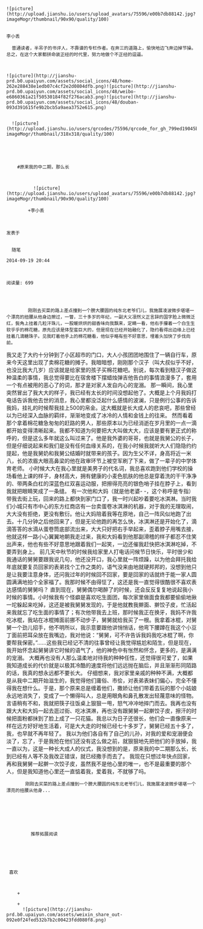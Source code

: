 
    
  
    ![picture](http://upload.jianshu.io/users/upload_avatars/75596/e00b7db88142.jpg?imageMogr/thumbnail/90x90/quality/100)
    

    李小丢
  
      普通读者，半吊子的书评人，不靠谱的专栏作者。在奔三的道路上，愉快地边飞奔边掉节操。总之，在这个大家都拼命装正经的时代里，努力地做个不正经的逗逼。

  
  
    ![picture](http://jianshu-prd.b0.upaiyun.com/assets/social_icons/48/home-262e288438e1edb07c4cf2e2d0804dfb.png)![picture](http://jianshu-prd.b0.upaiyun.com/assets/social_icons/48/weibo-e6860361a21f50530184f82f276acab3.png)![picture](http://jianshu-prd.b0.upaiyun.com/assets/social_icons/48/douban-093d391615fe9b2bcb5a9aea3752e615.png)
  
    
      ![picture](http://upload.jianshu.io/users/qrcodes/75596/qrcode_for_gh_799ed19045b0_430(1).jpg?imageMogr/thumbnail/318x318/quality/100)
    


    
      
        #原来我的中二期，那么长
        
          
            
              ![picture](http://upload.jianshu.io/users/upload_avatars/75596/e00b7db88142.jpg?imageMogr/thumbnail/90x90/quality/100)
            
            +李小丢
        
        
    
    发表于 

    
      随笔

    2014-09-19 20:44

    

    阅读量: 699
  


        
            刚刚去买菜的路上差点撞到一个膀大腰圆的纯东北老爷们儿，我施展凌波微步堪堪一个漂亮的扭腰从他身边擦过，一瞥，三十多岁的年纪，一副大义凛然义正言辞的国字脸上微微泛红，鬓角上挂着几粒汗珠儿，一股暖烘烘的甜香味向我飘来，定睛一看，他右手攥着一个白生生软乎乎的棉花糖，原先应该是体型蛮巨大的，但是现在已经开始融化了，隐约看得出边缘上已经挂着几滴糖珠子。见我盯着他手上的棉花糖看，他似乎略有些不好意思，埋着头加快了步伐向前。
  我又走了大约十分钟到了小区超市的门口，大人小孩团团地围住了一辆自行车，原来今天这里出现了卖棉花糖的摊子。我暗暗想，刚刚那个汉子（叫大叔似乎不好，也没比我大几岁）应该就是给家里的孩子买棉花糖吧。别说，每次看到糙汉子做这种温柔的事情，我总觉得要比在宿舍楼下摆蜡烛弹吉他告白的事情浪漫多了，套用一个有点被用的恶心了的词，那才是对家人发自内心的宠溺。
  那一瞬间，我心里突然冒出了我大大的样子，我已经有太长的时间没想起他了。大概是上个月我妈打电话告诉我他去世的消息，我心里都没泛起什么感情的波澜，只是例行公事的告诉我妈，挂礼的时候帮我挂上500的帛金。这大概就是长大成人的悲哀吧，那些曾经以为已经深入血脉的羁绊，渐渐地变成了冰冷的人情和金钱上的往来。
  然而看着那个拿着棉花糖急匆匆的赶路的男人，那些原本以为已经消逝在岁月里的一点一滴都开始变得清晰起来。我都不知道为何要把大大叫做大大，应该是要有更正式的称呼的，但是这么多年就这么叫过来了。他是我外婆的哥哥，也就是我舅公的长子，但是仔细说起来和我们是没有任何血缘关系的，在我小时候我就听大人们隐隐约约提起，他是我舅奶和我舅公结婚时就带来的孩子。因为生父不详，身高将近一米八，长的浓眉大眼高鼻梁的他在政审环节上被空军刷了下来，做了一辈子的中学体育老师。
  小时候大大在我心里就是美男子的代名词，我总喜欢跑到他们学校的操场看他上课的样子，身材高大，拥有健康的小麦色肌肤的他总是穿着洗的干干净净的、带两条白杠的深蓝色红双喜运动服，把擦得亮亮的银色哨子挂在脖子上，看到我就把眼睛笑成了一条缝。
  有一次他和大妈（就是他老婆- -，这个称呼是专指）带我去街上玩，回来的路上都快到家门口了，我一时兴起吵着要吃冰淇淋。当时我们小城只有市中心的东方红商店有一台卖蛋卷冰淇淋的机器，对于我的无理取闹，大大没有拒绝，更没有敷衍。他让大妈陪着我等在原地，自己一阵风似地跑了出去。十几分钟之后他回来了，但是无论他跑的再怎么快，冰淇淋还是开始化了，滴滴答答的水滴从蛋卷筒底部流出来，大大只好把右手举起来，歪着脖子用嘴去接，他就这样一路小心翼翼地朝我走过来，我和大妈看到他那副滑稽的样子都忍不住笑出声来，他也有些不好意思地跟着我们一起笑，一边还催我赶快把冰淇淋吃掉，不要弄到身上。
  前几天中秋节的时候我给家里人打电话问候节日快乐，平时很少和我通话的舅舅要跟我说几句，他还没开口，我心里就一阵烦躁，以为他会拜托我给年底就要复员回家的表弟找个工作之类的，语气没来由地就硬邦邦的，没想到他只是让我要注意身体，还问我过年的时候回不回家，要是回家的话就终于能一家人圆圆满满地拍个全家福了。我那时候不由得怔了，这还是我一直觉得很酷很不喜欢表达感情的舅舅吗？
  直到现在，舅舅偶尔喝醉了的时候，还会反反复复地说起我小时候的事情。小时候我有个怪癖是喜欢吃生面团，每次家里做面食我都要偷偷地揪一坨躲起来吃掉，这还是被我舅舅发现的，于是他就教我擀面、擀饺子皮，忙活起来我就忘了吃生面的事情了；有次他带我去上班，那时候我正在换牙，我妈不许我吃冰棍，我站在冰棍摊面前挪不动步子，舅舅就给我买了一根。我拿着冰棍，对舅舅一个劲儿招手，他不明所以，我示意要跟他讲悄悄话，他弯下腰蹲在我这个小豆丁面前把耳朵放在我嘴边，我对他说：“舅舅，可不许告诉我妈我吃冰棍了啊，你要帮我保密。”……这些我已经记不清的往事曾经让我觉得尴尬和陌生，但是现在，我开始怀念起舅舅讲它时候的语气了，他的神色中有怅然和怀念，更多的，是满满的宠溺。
  大概再也没有人那么温柔地对待我的种种任性，还觉得很可爱了，如果我知道成长的代价就是以极其冷酷的速度将他们远远抛在脑后，并且渐渐形同陌路的话，我真的想永远都不要长大。
  仔细想来，我对家里亲戚的种种不满，大概都是从我中二期开始滋生的，我觉得他们庸俗、市侩，对表弟表妹们偏心，完全不懂得我在想什么。于是，那个原来总是缠着他们，撒娇让他们带着去玩的那个小姑娘永远地消失了，变成了一个懒得叫人，总是用眼角和鼻孔散发出轻蔑意味的怪物。言语稍有不和，我就把筷子往饭桌上狠狠一甩，怒气冲冲地摔门而去。我再也没有跟大大和大妈一起去逛过街、吃冰淇淋，再也没有跟舅舅一起擀饺子皮，擦汗的时候把面粉都抹到了脸上成了一只花猫。我总以为日子还很长，他们会一直像原来一样在远方好好地生活着，可是大大走的时候已经七十多岁了，舅舅已经五十多了，我，也早就不再年轻了。
  我以为他们各自有了自己的儿孙，对我的爱和宠溺便会淡了，忘了，于是我抢在他们还没有这么做之前，就狠狠地先把他们的手放掉，我一直以为，这是一种长大成人的仪式，我没想到的是，原来我的中二期那么长，长到已经有人等不及我改正错误，就已经撒手而去了。
  我现在只想过年快点回家，再和我舅舅一起擀一次饺子皮，虽然我不是他心里的唯一，也不是最重要的那个人，但是我知道他心里还一直惦着我，爱着我，不就够了吗。

        
           刚刚去买菜的路上差点撞到一个膀大腰圆的纯东北老爷们儿，我施展凌波微步堪堪一个漂亮的扭腰从他身...
      
    
    
      
      
      
          
             推荐拓展阅读
        
      
    
    
      
          
     喜欢

      
      
        +
                  
        +
          ![picture](http://jianshu-prd.b0.upaiyun.com/assets/weixin_share_out-092e0f24fed532b7b2c00423fdd080f8.png)
        
      
    
  


